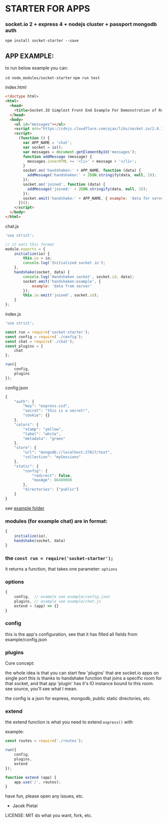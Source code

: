 # STARTER FOR APPS

### socket.io 2 + express 4 + nodejs cluster + passport mongodb auth

`npm install socket-starter --save`

## APP EXAMPLE:

to run below example you can:

`cd node_modules/socket-starter`
`npm run test`

index.html
```html
<!doctype html>
<html>
  <head>
    <title>Socket.IO Simplest Front End Example For Demonstration of Runner.js</title>
  </head>
  <body>
    <ul id="messages"></ul>
    <script src="https://cdnjs.cloudflare.com/ajax/libs/socket.io/2.0.1/socket.io.js"></script>
    <script>
      (function () {
        var APP_NAME = 'chat';
        var socket = io();
        var messages = document.getElementById('messages');
        function addMessage (message) {
          messages.innerHTML += '<li>' + message + '</li>';
        }
        socket.on('handshaken:' + APP_NAME, function (data) {
          addMessage('handshaken:' + JSON.stringify(data, null, 2));
        });
        socket.on('joined', function (data) {
          addMessage('joined:' + JSON.stringify(data, null, 2));
        });
        socket.emit('handshake:' + APP_NAME, { example: 'data for server' });
      })();
    </script>
  </body>
</html>
```

chat.js
```javascript
'use strict';

// it eats this format
module.exports = {
    initialize(io) {
        this.io = io;
        console.log('Initialized socket io');
    },
    handshake(socket, data) {
        console.log('Handshaken socket', socket.id, data);
        socket.emit('handshaken:example', {
            example: 'data from server'
        });
        this.io.emit('joined', socket.id);
    }
};
```

index.js
```javascript
'use strict';

const run = require('socket-starter');
const config = require('./config');
const chat = require('./chat');
const plugins = {
    chat
};

run({
    config,
    plugins
});
```

config.json
```javascript
{
    "auth": {
        "key": "express.sid",
        "secret": "this is a secret!",
        "cookie": {}
    },
    "colors": {
        "stamp": "yellow",
        "label": "white",
        "metadata": "green"
    },
    "store": {
        "url": "mongodb://localhost:27017/test",
        "collection": "mySessions"
    },
    "static": {
        "config": {
            "redirect": false,
            "maxAge": 86400000
        },
        "directories": ["public"]
    }
}
```

see [example folder](https://github.com/Prozi/socket-starter/tree/master/example)


### modules (for example chat) are in format:

```javascript
{ 
    initialize(io), 
    handshake(socket, data)
}
```

### the `const run = require('socket-starter');`

it returns a function, that takes one parameter: `options`

### options

```javascript
{
    config,  // example see example/config.json
    plugins, // example see example/chat.js
    extend = (app) => {}
}
```

### config

this is the app's configuration, see that it has filled all fields from example/config.json

### plugins

Core concept:

the whole idea is that you can start few 'plugins' that are socket.io apps on single port
this is thanks to handshake function that joins a specific room for that socket, 
and that app 'plugin' has it's IO instance bound to this room. see source, you'll see what I mean.

the config is a json for express, mongodb, public static directories, etc.

### extend

the extend function is what you need to extend `express()` with

example:
```javascript
const routes = require('./routes');

run({
    config,
    plugins,
    extend
});

function extend (app) {
    app.use('/', routes);
}
```

have fun, please open any issues, etc.

- Jacek Pietal

LICENSE: MIT do what you want, fork, etc.

